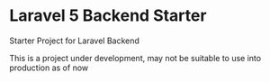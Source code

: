 # Laravel 5 Backend Starter
Starter Project for Laravel Backend

This is a project under development, may not be suitable to use into production as of now
